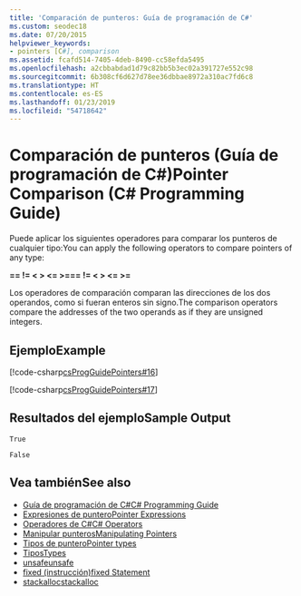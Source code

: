 ```yaml
---
title: 'Comparación de punteros: Guía de programación de C#'
ms.custom: seodec18
ms.date: 07/20/2015
helpviewer_keywords:
- pointers [C#], comparison
ms.assetid: fcafd514-7405-4deb-8490-cc58efda5495
ms.openlocfilehash: a2cbbabdad1d79c82bb5b3ec02a391727e552c98
ms.sourcegitcommit: 6b308cf6d627d78ee36dbbae8972a310ac7fd6c8
ms.translationtype: HT
ms.contentlocale: es-ES
ms.lasthandoff: 01/23/2019
ms.locfileid: "54718642"
---
```

# <a name="pointer-comparison-c-programming-guide"></a><span data-ttu-id="757da-102">Comparación de punteros (Guía de programación de C#)</span><span class="sxs-lookup"><span data-stu-id="757da-102">Pointer Comparison (C# Programming Guide)</span></span>
<span data-ttu-id="757da-103">Puede aplicar los siguientes operadores para comparar los punteros de cualquier tipo:</span><span class="sxs-lookup"><span data-stu-id="757da-103">You can apply the following operators to compare pointers of any type:</span></span>  
  
 <span data-ttu-id="757da-104">**==   !=   \<   >   \<=   >=**</span><span class="sxs-lookup"><span data-stu-id="757da-104">**==   !=   \<   >   \<=   >=**</span></span>  
  
 <span data-ttu-id="757da-105">Los operadores de comparación comparan las direcciones de los dos operandos, como si fueran enteros sin signo.</span><span class="sxs-lookup"><span data-stu-id="757da-105">The comparison operators compare the addresses of the two operands as if they are unsigned integers.</span></span>  
  
## <a name="example"></a><span data-ttu-id="757da-106">Ejemplo</span><span class="sxs-lookup"><span data-stu-id="757da-106">Example</span></span>  
 [!code-csharp[csProgGuidePointers#16](../../../csharp/programming-guide/unsafe-code-pointers/codesnippet/CSharp/pointer-comparison_1.cs)]  
  
 [!code-csharp[csProgGuidePointers#17](../../../csharp/programming-guide/unsafe-code-pointers/codesnippet/CSharp/pointer-comparison_2.cs)]  
  
## <a name="sample-output"></a><span data-ttu-id="757da-107">Resultados del ejemplo</span><span class="sxs-lookup"><span data-stu-id="757da-107">Sample Output</span></span>  
 `True`  
  
 `False`  
  
## <a name="see-also"></a><span data-ttu-id="757da-108">Vea también</span><span class="sxs-lookup"><span data-stu-id="757da-108">See also</span></span>

- [<span data-ttu-id="757da-109">Guía de programación de C#</span><span class="sxs-lookup"><span data-stu-id="757da-109">C# Programming Guide</span></span>](../../../csharp/programming-guide/index.md)
- [<span data-ttu-id="757da-110">Expresiones de puntero</span><span class="sxs-lookup"><span data-stu-id="757da-110">Pointer Expressions</span></span>](../../../csharp/programming-guide/unsafe-code-pointers/pointer-expressions.md)
- [<span data-ttu-id="757da-111">Operadores de C#</span><span class="sxs-lookup"><span data-stu-id="757da-111">C# Operators</span></span>](../../../csharp/language-reference/operators/index.md)
- [<span data-ttu-id="757da-112">Manipular punteros</span><span class="sxs-lookup"><span data-stu-id="757da-112">Manipulating Pointers</span></span>](../../../csharp/programming-guide/unsafe-code-pointers/manipulating-pointers.md)
- [<span data-ttu-id="757da-113">Tipos de puntero</span><span class="sxs-lookup"><span data-stu-id="757da-113">Pointer types</span></span>](../../../csharp/programming-guide/unsafe-code-pointers/pointer-types.md)
- [<span data-ttu-id="757da-114">Tipos</span><span class="sxs-lookup"><span data-stu-id="757da-114">Types</span></span>](../../../csharp/language-reference/keywords/types.md)
- [<span data-ttu-id="757da-115">unsafe</span><span class="sxs-lookup"><span data-stu-id="757da-115">unsafe</span></span>](../../../csharp/language-reference/keywords/unsafe.md)
- [<span data-ttu-id="757da-116">fixed (instrucción)</span><span class="sxs-lookup"><span data-stu-id="757da-116">fixed Statement</span></span>](../../../csharp/language-reference/keywords/fixed-statement.md)
- [<span data-ttu-id="757da-117">stackalloc</span><span class="sxs-lookup"><span data-stu-id="757da-117">stackalloc</span></span>](../../../csharp/language-reference/keywords/stackalloc.md)
